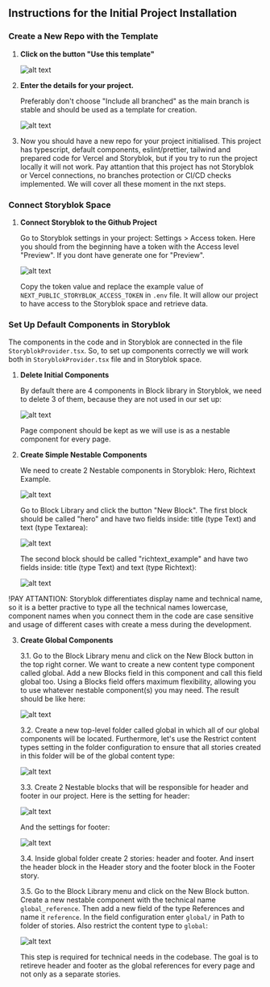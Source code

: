 ## Instructions for the Initial Project Installation

### Create a New Repo with the Template

1. **Click on the button "Use this template"**

    ![alt text](../img/create-template.png)

2. **Enter the details for your project.**

    Preferably don't choose "Include all branched" as the main branch is stable and should be used as a template for creation.

    ![alt text](../img/template-details.png)

3. Now you should have a new repo for your project initialised. This project has typescript, default components, eslint/prettier, tailwind and prepared code for Vercel and Storyblok, but if you try to run the project locally it will not work.
   Pay attantion that this project has not Storyblok or Vercel connections, no branches protection or CI/CD checks implemented.
   We will cover all these moment in the nxt steps.

### Connect Storyblok Space

1. **Connect Storyblok to the Github Project**

    Go to Storyblok settings in your project: Settings > Access token.
    Here you should from the beginning have a token with the Access level "Preview". If you dont have generate one for "Preview".

    ![alt text](../img/access-token.png)

    Copy the token value and replace the example value of `NEXT_PUBLIC_STORYBLOK_ACCESS_TOKEN` in `.env` file.
    It will allow our project to have access to the Storyblok space and retrieve data.

### Set Up Default Components in Storyblok

The components in the code and in Storyblok are connected in the file `StoryblokProvider.tsx`.
So, to set up components correctly we will work both in `StoryblokProvider.tsx` file and in Storyblok space.

1. **Delete Initial Components**

    By default there are 4 components in Block library in Storyblok, we need to delete 3 of them, because they are not used in our set up:

    ![alt text](../img/delete-components.png)

    Page component should be kept as we will use is as a nestable component for every page.

2. **Create Simple Nestable Components**

    We need to create 2 Nestable components in Storyblok: Hero, Richtext Example.

    ![alt text](../img/simple-nestable-components.png)

    Go to Block Library and click the button "New Block".
    The first block should be called "hero" and have two fields inside: title (type Text) and text (type Textarea):

    ![alt text](../img/hero-example.png)

    The second block should be called "richtext_example" and have two fields inside: title (type Text) and text (type Richtext):

    ![alt text](../img/richtext-example.png)

!PAY ATTANTION: Storyblok differentiates display name and technical name, so it is a better practive to type all the technical names lowercase, component names when you connect them in the code are case sensitive and usage of different cases with create a mess during the development.

3. **Create Global Components**

    3.1. Go to the Block Library menu and click on the New Block button in the top right corner. We want to create a new content type component called global. Add a new Blocks field in this component and call this field global too. Using a Blocks field offers maximum flexibility, allowing you to use whatever nestable component(s) you may need. The result should be like here:

    ![alt text](../img/global-type.png)

    3.2. Create a new top-level folder called global in which all of our global components will be located. Furthermore, let's use the Restrict content types setting in the folder configuration to ensure that all stories created in this folder will be of the global content type:

    ![alt text](../img/global-folder.png)

    3.3. Create 2 Nestable blocks that will be responsible for header and footer in our project.
    Here is the setting for header:

    ![alt text](../img/header-settings.png)

    And the settings for footer:

    ![alt text](../img/footer-settings.png)

    3.4. Inside global folder create 2 stories: header and footer. And insert the header block in the Header story and the footer block in the Footer story.

    3.5. Go to the Block Library menu and click on the New Block button. Create a new nestable component with the technical name `global_reference`. Then add a new field of the type References and name it `reference`.
    In the field configuration enter `global/` in Path to folder of stories. Also restrict the content type to `global`:

    ![alt text](../img/global-restrict.png)

    This step is required for technical needs in the codebase. The goal is to retireve header and footer as the global references for every page and not only as a separate stories.
